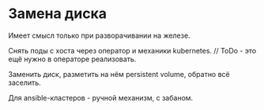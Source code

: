 # Замена диска
 Имеет смысл только при разворачивании на железе.

 Снять поды с хоста через оператор и механики kubernetes.
 // ToDo - это ещё нужно в операторе реализовать.

 Заменить диск, разметить на нём persistent volume, обратно всё заселить.

 Для ansible-кластеров - ручной механизм, с забаном.
